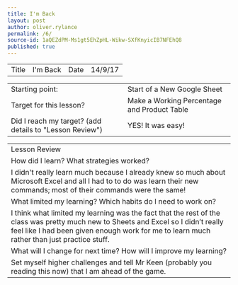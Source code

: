 ```yaml
---
title: I'm Back
layout: post
author: oliver.rylance
permalink: /6/
source-id: 1aQEZdPM-Ms1gt5EhZpHL-Wikw-SXfKnyicIB7NFEhQ8
published: true
---
```

<table>
  <tr>
    <td>Title</td>
    <td>I'm Back</td>
    <td>Date</td>
    <td>14/9/17</td>
  </tr>
</table>


<table>
  <tr>
    <td>Starting point:</td>
    <td>Start of a New Google Sheet</td>
  </tr>
  <tr>
    <td>Target for this lesson?</td>
    <td>Make a Working Percentage and Product Table</td>
  </tr>
  <tr>
    <td>Did I reach my target? 
(add details to "Lesson Review")</td>
    <td>YES! It was easy!</td>
  </tr>
</table>


<table>
  <tr>
    <td>Lesson Review</td>
  </tr>
  <tr>
    <td>How did I learn? What strategies worked?</td>
  </tr>
  <tr>
    <td>I didn't really learn much because I already knew so much about Microsoft Excel and all I had to to do was learn their new commands; most of their commands were the same!</td>
  </tr>
  <tr>
    <td>What limited my learning? Which habits do I need to work on? </td>
  </tr>
  <tr>
    <td>I think what limited my learning was the fact that the rest of the class was pretty much new to Sheets and Excel so I didn’t really feel like I had been given enough work for me to learn much rather than just practice stuff.</td>
  </tr>
  <tr>
    <td>What will I change for next time? How will I improve my learning?</td>
  </tr>
  <tr>
    <td>Set myself higher challenges and tell Mr Keen (probably you reading this now) that I am ahead of the game.</td>
  </tr>
</table>


